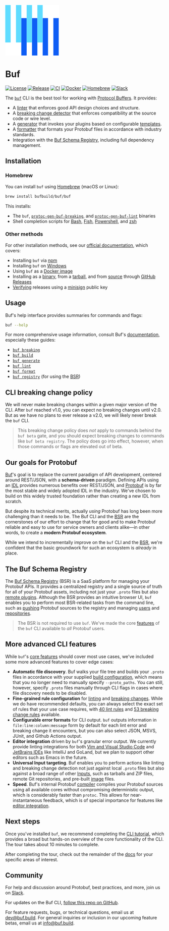 ![The Buf logo](./.github/buf-logo.svg)

# Buf

[![License](https://img.shields.io/github/license/bufbuild/buf?color=blue)](https://github.com/bufbuild/buf/blob/main/LICENSE)
[![Release](https://img.shields.io/github/v/release/bufbuild/buf?include_prereleases)](https://github.com/bufbuild/buf/releases)
[![CI](https://github.com/bufbuild/buf/workflows/ci/badge.svg)](https://github.com/bufbuild/buf/actions?workflow=ci)
[![Docker](https://img.shields.io/docker/pulls/bufbuild/buf)](https://hub.docker.com/r/bufbuild/buf)
[![Homebrew](https://img.shields.io/homebrew/v/buf)](https://github.com/bufbuild/homebrew-buf)
[![Slack](https://img.shields.io/badge/slack-buf-%23e01563)][badges_slack]

<a name="features"></a>
The [`buf`][buf] CLI is the best tool for working with [Protocol Buffers][protobuf]. It provides:

- A [linter][lint_usage] that enforces good API design choices and structure.
- A [breaking change detector][breaking_tutorial] that enforces compatibility at the source code or wire level.
- A [generator][generate_usage] that invokes your plugins based on configurable [templates][templates].
- A [formatter][format_usage] that formats your Protobuf files in accordance with industry standards.
- Integration with the [Buf Schema Registry][bsr], including full dependency management.

## Installation

### Homebrew

You can install `buf` using [Homebrew][brew] (macOS or Linux):

```sh
brew install bufbuild/buf/buf
```

This installs:

- The `buf`, [`protoc-gen-buf-breaking`][breaking], and [`protoc-gen-buf-lint`][lint] binaries
- Shell completion scripts for [Bash], [Fish], [Powershell], and [zsh]

### Other methods

For other installation methods, see our [official documentation][install], which covers:

- Installing `buf` via [npm]
- Installing `buf` on [Windows]
- Using `buf` as a [Docker image][docker]
- Installing as a [binary], from a [tarball], and from [source] through [GitHub Releases][releases]
- [Verifying] releases using a [minisign] public key


## Usage

Buf's help interface provides summaries for commands and flags:

```sh
buf --help
```

For more comprehensive usage information, consult Buf's [documentation][docs], especially these guides:

* [`buf breaking`][breaking_tutorial]
* [`buf build`][build_usage]
* [`buf generate`][generate_usage]
* [`buf lint`][lint_usage]
* [`buf format`][format_usage]
* [`buf registry`][bsr_usage] (for using the [BSR])

## CLI breaking change policy

We will never make breaking changes within a given major version of the CLI. After `buf` reached v1.0, you can expect no breaking changes until v2.0. But as we have no plans to ever release a v2.0, we will likely never break the `buf` CLI.

> This breaking change policy does _not_ apply to commands behind the `buf beta` gate, and you should expect breaking changes to commands like `buf beta registry`. The policy does go into effect, however, when those commands or flags are elevated out of beta.

## Our goals for Protobuf

[Buf]'s goal is to replace the current paradigm of API development, centered around REST/JSON, with a **schema-driven** paradigm. Defining APIs using an [IDL] provides numerous benefits over REST/JSON, and [Protobuf] is by far the most stable and widely adopted IDL in the industry. We've chosen to build on this widely trusted foundation rather than creating a new IDL from scratch.

But despite its technical merits, actually _using_ Protobuf has long been more challenging than it needs to be. The Buf CLI and the [BSR](#the-buf-schema-registry) are the cornerstones of our effort to change that for good and to make Protobuf reliable and easy to use for service owners and clients alike—in other words, to create a **modern Protobuf ecosystem**.

While we intend to incrementally improve on the `buf` CLI and the [BSR](#the-buf-schema-registry), we're confident that the basic groundwork for such an ecosystem is _already_ in place.

## The Buf Schema Registry

The [Buf Schema Registry][bsr] (BSR) is a SaaS platform for managing your Protobuf APIs. It provides a centralized registry and a single source of truth for all of your Protobuf assets, including not just your `.proto` files but also [remote plugins][bsr_plugins]. Although the BSR provides an intuitive browser UI, `buf` enables you to perform most BSR-related tasks from the command line, such as [pushing] Protobuf sources to the registry and managing [users] and [repositories]. 

> The BSR is not required to use `buf`. We've made the core [features] of the `buf` CLI available to _all_ Protobuf users.

## More advanced CLI features

While `buf`'s [core features][features] should cover most use cases, we've included some more advanced features to cover edge cases:

* **Automatic file discovery**. Buf walks your file tree and builds your `.proto` files in accordance with your supplied [build configuration][build_config], which means that you no longer need to manually specify `--proto_paths`. You can still, however, specify `.proto` files manually through CLI flags in cases where file discovery needs to be disabled.
* **Fine-grained rule configuration** for [linting][lint_rules] and [breaking changes][breaking_rules]. While we do have recommended defaults, you can always select the exact set of rules that your use case requires, with [40 lint rules][lint_rules] and [53 breaking change rules][breaking_rules] available.
* **Configurable error formats** for CLI output. `buf` outputs information in `file:line:column:message` form by default for each lint error and breaking change it encounters, but you can also select JSON, MSVS, JUnit, and Github Actions output.
* **Editor integration** driven by `buf`'s granular error output. We currently provide linting integrations for both [Vim and Visual Studio Code][ide] and [JetBrains IDEs][jetbrains] like IntelliJ and GoLand, but we plan to support other editors such as Emacs in the future.
* **Universal Input targeting**. Buf enables you to perform actions like linting and breaking change detection not just against local `.proto` files but also against a broad range of other [Inputs], such as tarballs and ZIP files, remote Git repositories, and pre-built [image][images] files.
* **Speed**. Buf's internal Protobuf [compiler] compiles your Protobuf sources using all available cores without compromising deterministic output, which is considerably faster than `protoc`. This allows for near-instantaneous feedback, which is of special importance for features like [editor integration][ide].

## Next steps

Once you've installed `buf`, we recommend completing the [CLI tutorial][cli-tutorial], which provides a broad but hands-on overview of the core functionality of the CLI. The tour takes about 10 minutes to complete.

After completing the tour, check out the remainder of the [docs] for your specific areas of interest.

## Community

For help and discussion around Protobuf, best practices, and more, join us on [Slack][badges_slack].

For updates on the Buf CLI, [follow this repo on GitHub][repo].

For feature requests, bugs, or technical questions, email us at [dev@buf.build][email_dev]. For general inquiries or inclusion in our upcoming feature betas, email us at [info@buf.build][email_info].

[badges_slack]: https://buf.build/links/slack
[bash]: https://www.gnu.org/software/bash
[binary]: https://buf.build/docs/installation#binary
[breaking]: https://buf.build/docs/breaking/overview
[breaking_rules]: https://buf.build/docs/breaking/rules
[breaking_tutorial]: https://buf.build/docs/breaking/tutorial
[brew]: https://brew.sh
[bsr]: https://buf.build/docs/bsr/introduction
[bsr_plugins]: https://buf.build/plugins
[bsr_usage]: https://buf.build/docs/bsr/module/dependency-management
[buf]: https://buf.build
[build_config]: https://buf.build/docs/build/usage/#key-concepts
[build_usage]: https://buf.build/docs/build/usage
[cli-tutorial]: https://buf.build/docs/tutorials/getting-started-with-buf-cli
[compiler]: https://buf.build/docs/reference/internal-compiler
[docker]: https://buf.build/docs/installation#use-the-docker-image
[docs]: https://buf.build/docs
[email_dev]: mailto:dev@buf.build
[email_info]: mailto:info@buf.build
[features]: #features
[fish]: https://fishshell.com
[format_usage]: https://buf.build/docs/format/style
[generate_usage]: https://buf.build/docs/generate/tutorial
[ide]: https://buf.build/docs/editor-integration
[idl]: https://en.wikipedia.org/wiki/Interface_description_language
[images]: https://buf.build/docs/reference/images
[inputs]: https://buf.build/docs/reference/inputs
[install]: https://buf.build/docs/installation
[jetbrains]: https://buf.build/docs/editor-integration#jetbrains-ides
[lint]: https://buf.build/docs/lint/overview
[lint_rules]: https://buf.build/docs/lint/rules
[lint_usage]: https://buf.build/docs/lint/tutorial
[npm]: https://buf.build/docs/installation#npm
[minisign]: https://github.com/jedisct1/minisign
[powershell]: https://docs.microsoft.com/en-us/powershell
[protobuf]: https://protobuf.dev
[pushing]: https://buf.build/docs/bsr/module/dependency-management#push-a-module
[releases]: https://buf.build/docs/installation#github-releases
[repo]: https://github.com/bufbuild/buf/
[repositories]: https://buf.build/docs/bsr/introduction#module
[source]: https://buf.build/docs/installation#from-source
[tarball]: https://buf.build/docs/installation#tarball
[templates]: https://buf.build/docs/configuration/v1/buf-gen-yaml
[users]: https://buf.build/docs/admin/manage-members
[verifying]: https://buf.build/docs/installation#var-selection-github-verifying-a-release
[windows]: https://buf.build/docs/installation#windows-support
[zsh]: https://zsh.org
